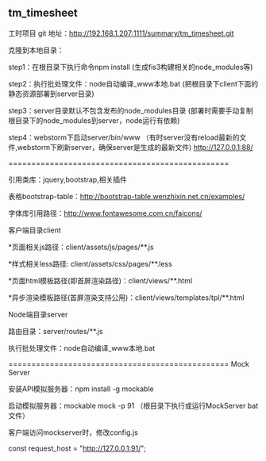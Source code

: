 ﻿## tm_timesheet 

工时项目
git 地址：http://192.168.1.207:1111/summary/tm_timesheet.git

克隆到本地目录：

step1：在根目录下执行命令npm install
(生成fis3构建相关的node_modules等)

step2：执行批处理文件：node自动编译_www本地.bat
(把根目录下client下面的静态资源部署到server目录)

step3：server目录默认不包含发布的node_modules目录
(部署时需要手动复制根目录下的node_modules到server，node运行有依赖)

step4：webstorm下启动server/bin/www
 （有时server没有reload最新的文件,webstorm下刷新server，确保server是生成的最新文件)
http://127.0.0.1:88/

================================================

引用类库：jquery,bootstrap,相关插件
 
表格bootstrap-table：http://bootstrap-table.wenzhixin.net.cn/examples/

字体库引用路径：http://www.fontawesome.com.cn/faicons/

客户端目录client

*页面相关js路径：client/assets/js/pages/**.js

*样式相关less路径: client/assets/css/pages/**.less

*页面html模板路径(即首屏渲染路径)：client/views/**.html

*异步渲染模板路径(首屏渲染支持公用)：client/views/templates/tpl/**.html

Node端目录server

路由目录：server/routes/**.js

执行批处理文件：node自动编译_www本地.bat

================================================
Mock Server

安装API模拟服务器：npm install -g mockable

启动模拟服务器：mockable mock -p 91 （根目录下执行或运行MockServer bat文件）

客户端访问mockserver时，修改config.js

const request_host = "http://127.0.0.1:91/";









